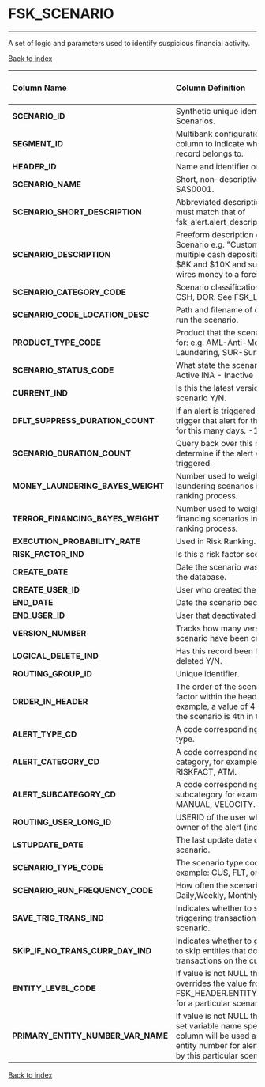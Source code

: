 # FSK_SCENARIO

---

A set of logic and parameters used to identify suspicious financial activity.

[Back to index](./index.md)

| Column Name                        | Column Definition                                                                                                                                                      | Column Data Type   | Column Null Option   | PK   | FK   |
|:-----------------------------------|:-----------------------------------------------------------------------------------------------------------------------------------------------------------------------|:-------------------|:---------------------|:-----|:-----|
| **SCENARIO_ID**                    | Synthetic unique identifier of Scenarios.                                                                                                                              | NUMBER(12)         | Not Null             | Yes  | No   |
| **SEGMENT_ID**                     | Multibank configurations use this column to indicate which bank the record belongs to.                                                                                 | VARCHAR2(128)      | Not Null             | No   | Yes  |
| **HEADER_ID**                      | Name and identifier of the header.                                                                                                                                     | NUMBER(12)         | Not Null             | No   | Yes  |
| **SCENARIO_NAME**                  | Short, non-descriptive name like SAS0001.                                                                                                                              | VARCHAR2(32)       | Not Null             | No   | No   |
| **SCENARIO_SHORT_DESCRIPTION**     | Abbreviated description. Field width must match that of fsk_alert.alert_description.                                                                                   | VARCHAR2(100)      | Not Null             | No   | No   |
| **SCENARIO_DESCRIPTION**           | Freeform description of the Scenario e.g. "Customer makes multiple cash deposits between $8K and $10K and subsequently wires money to a foreign country."              | VARCHAR2(255)      | Not Null             | No   | No   |
| **SCENARIO_CATEGORY_CODE**         | Scenario classification: e.g. ATM, CSH, DOR.  See FSK_LOV for values.                                                                                                  | CHAR(3)            | Not Null             | No   | No   |
| **SCENARIO_CODE_LOCATION_DESC**    | Path and filename of code used to run the scenario.                                                                                                                    | VARCHAR2(255)      | Not Null             | No   | No   |
| **PRODUCT_TYPE_CODE**              | Product that the scenario is defined for:  e.g. AML-Anti-Money Laundering, SUR-Surveillance                                                                            | CHAR(3)            | Not Null             | No   | No   |
| **SCENARIO_STATUS_CODE**           | What state the scenario is in: ACT- Active INA - Inactive                                                                                                              | CHAR(3)            | Not Null             | No   | No   |
| **CURRENT_IND**                    | Is this the latest version of the scenario Y/N.                                                                                                                        | CHAR(1)            | Not Null             | No   | No   |
| **DFLT_SUPPRESS_DURATION_COUNT**   | If an alert is triggered don't re-trigger that alert for the same entity for this many days. -1 = indefinite                                                           | NUMBER(8)          | Not Null             | No   | No   |
| **SCENARIO_DURATION_COUNT**        | Query back over this many days to determine if the alert will be triggered.                                                                                            | NUMBER(8)          | Not Null             | No   | No   |
| **MONEY_LAUNDERING_BAYES_WEIGHT**  | Number used to weight money laundering scenarios in the risk ranking process.                                                                                          | NUMBER(15,5)       | Not Null             | No   | No   |
| **TERROR_FINANCING_BAYES_WEIGHT**  | Number used to weight terrorist financing scenarios in the risk ranking process.                                                                                       | NUMBER(15,5)       | Null                 | No   | No   |
| **EXECUTION_PROBABILITY_RATE**     | Used in Risk Ranking. 0 < x < 1                                                                                                                                        | NUMBER(7,7)        | Not Null             | No   | No   |
| **RISK_FACTOR_IND**                | Is this a risk factor scenario Y/N                                                                                                                                     | CHAR(1)            | Null                 | No   | No   |
| **CREATE_DATE**                    | Date the scenario was entered into the database.                                                                                                                       | DATE               | Not Null             | No   | No   |
| **CREATE_USER_ID**                 | User who created the scenario.                                                                                                                                         | VARCHAR2(60)       | Not Null             | No   | No   |
| **END_DATE**                       | Date the scenario became inactive.                                                                                                                                     | DATE               | Not Null             | No   | No   |
| **END_USER_ID**                    | User that deactivated the scenario.                                                                                                                                    | VARCHAR2(60)       | Null                 | No   | No   |
| **VERSION_NUMBER**                 | Tracks how many versions of the scenario have been created.                                                                                                            | NUMBER(5)          | Not Null             | No   | No   |
| **LOGICAL_DELETE_IND**             | Has this record been logically deleted Y/N.                                                                                                                            | CHAR(1)            | Not Null             | No   | No   |
| **ROUTING_GROUP_ID**               | Unique identifier.                                                                                                                                                     | NUMBER(12)         | Null                 | No   | Yes  |
| **ORDER_IN_HEADER**                | The order of the scenario or risk factor within the header. For example, a value of 4 indicates that the scenario is 4th in the header.                                | NUMBER(5)          | Null                 | No   | No   |
| **ALERT_TYPE_CD**                  | A code corresponding to the alert type.                                                                                                                                | VARCHAR2(32)       | Null                 | No   | No   |
| **ALERT_CATEGORY_CD**              | A code corresponding to the alert category, for example: DEFAULT, RISKFACT, ATM.                                                                                       | VARCHAR2(32)       | Null                 | No   | No   |
| **ALERT_SUBCATEGORY_CD**           | A code corresponding to the alert subcategory for example: DEFAULT, MANUAL, VELOCITY.                                                                                  | VARCHAR2(32)       | Null                 | No   | No   |
| **ROUTING_USER_LONG_ID**           | USERID of the user who will be the owner of the alert (incident).                                                                                                      | VARCHAR2(60)       | Null                 | No   | No   |
| **LSTUPDATE_DATE**                 | The last update date of the scenario.                                                                                                                                  | DATE               | Null                 | No   | No   |
| **SCENARIO_TYPE_CODE**             | The scenario type code, for example: CUS, FLT, or INT.                                                                                                                 | CHAR(3)            | Null                 | No   | No   |
| **SCENARIO_RUN_FREQUENCY_CODE**    | How often the scenario runs: Daily,Weekly, Monthly.                                                                                                                    | CHAR(3)            | Null                 | No   | No   |
| **SAVE_TRIG_TRANS_IND**            | Indicates whether to save the triggering transaction for this scenario.                                                                                                | CHAR(1)            | Null                 | No   | No   |
| **SKIP_IF_NO_TRANS_CURR_DAY_IND**  | Indicates whether to generate code to skip entities that do not have transactions on the current day.                                                                  | CHAR(1)            | Null                 | No   | No   |
| **ENTITY_LEVEL_CODE**              | If value is not NULL then it overrides the value from FSK_HEADER.ENTITY_LEVEL_CODE  for a particular scenario.                                                         | CHAR(3)            | Null                 | No   | No   |
| **PRIMARY_ENTITY_NUMBER_VAR_NAME** | If value is not NULL then prep data set variable name specified in this column will be used as primary entity number for alerts generated by this particular scenario. | VARCHAR2(32)       | Null                 | No   | No   |

[Back to index](./index.md)